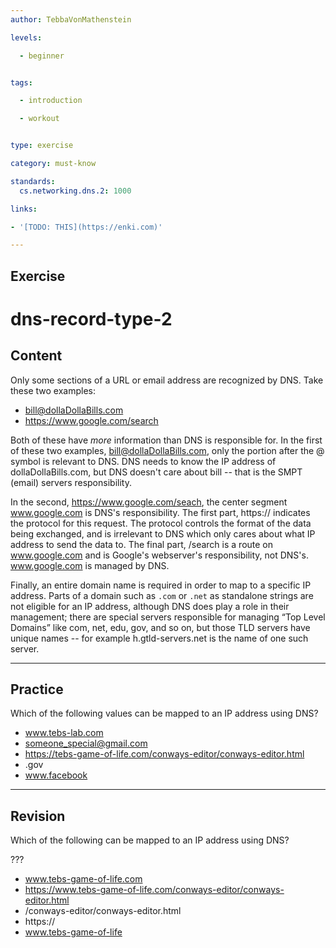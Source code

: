 ```yaml
---
author: TebbaVonMathenstein

levels:

  - beginner


tags:

  - introduction

  - workout


type: exercise

category: must-know

standards:
  cs.networking.dns.2: 1000

links:

- '[TODO: THIS](https://enki.com)'

---
```


## Exercise

# dns-record-type-2

## Content

Only some sections of a URL or email address are recognized by DNS. Take these two examples:

* bill@dollaDollaBills.com
* https://www.google.com/search

Both of these have *more* information than DNS is responsible for. In the first of these two examples, bill@dollaDollaBills.com, only the portion after the @ symbol is relevant to DNS. DNS needs to know the IP address of dollaDollaBills.com, but DNS doesn't care about bill -- that is the SMPT (email) servers responsibility.

In the second, https://www.google.com/seach, the center segment www.google.com is DNS's responsibility. The first part, https:// indicates the protocol for this request. The protocol controls the format of the data being exchanged, and is irrelevant to DNS which only cares about what IP address to send the data to. The final part, /search is a route on www.google.com and is Google's webserver's responsibility, not DNS's. www.google.com is managed by DNS.

Finally, an entire domain name is required in order to map to a specific IP address. Parts of a domain such as `.com` or `.net` as standalone strings are  not eligible for an IP address, although DNS does play a role in their management; there are special servers responsible for managing “Top Level Domains” like com, net, edu, gov, and so on, but those TLD servers have unique names -- for example h.gtld-servers.net is the name of one such server.

---
## Practice

Which of the following values can be mapped to an IP address using DNS?

* www.tebs-lab.com
* someone_special@gmail.com
* https://tebs-game-of-life.com/conways-editor/conways-editor.html
* .gov
* www.facebook

---
## Revision

Which of the following can be mapped to an IP address using DNS?

???

* www.tebs-game-of-life.com
* https://www.tebs-game-of-life.com/conways-editor/conways-editor.html
* /conways-editor/conways-editor.html
* https://
* www.tebs-game-of-life
